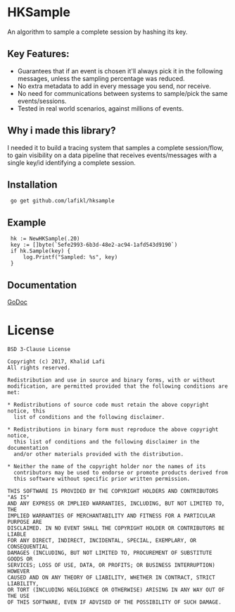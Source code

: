 # HKSample
An algorithm to sample a complete session by hashing its key.


## Key Features:

- Guarantees that if an event is chosen it'll always pick it in the following messages, unless the sampling percentage was reduced.
- No extra metadata to add in every message you send, nor receive.
- No need for communications between systems to sample/pick the same events/sessions.
- Tested in real world scenarios, against millions of events.


## Why i made this library?

I needed it to build a tracing system that samples a complete session/flow,
to gain visibility on a data pipeline that receives events/messages
with a single key/id identifying a complete session.


## Installation

     go get github.com/lafikl/hksample

## Example

     hk := NewHKSample(.20)
     key := []byte(`5efe2993-6b3d-48e2-ac94-1afd543d9190`)
     if hk.Sample(key) {
         log.Printf("Sampled: %s", key)
     }

## Documentation
[GoDoc](https://godoc.org/github.com/lafikl/hksample)


# License
```
BSD 3-Clause License

Copyright (c) 2017, Khalid Lafi
All rights reserved.

Redistribution and use in source and binary forms, with or without
modification, are permitted provided that the following conditions are met:

* Redistributions of source code must retain the above copyright notice, this
  list of conditions and the following disclaimer.

* Redistributions in binary form must reproduce the above copyright notice,
  this list of conditions and the following disclaimer in the documentation
  and/or other materials provided with the distribution.

* Neither the name of the copyright holder nor the names of its
  contributors may be used to endorse or promote products derived from
  this software without specific prior written permission.

THIS SOFTWARE IS PROVIDED BY THE COPYRIGHT HOLDERS AND CONTRIBUTORS "AS IS"
AND ANY EXPRESS OR IMPLIED WARRANTIES, INCLUDING, BUT NOT LIMITED TO, THE
IMPLIED WARRANTIES OF MERCHANTABILITY AND FITNESS FOR A PARTICULAR PURPOSE ARE
DISCLAIMED. IN NO EVENT SHALL THE COPYRIGHT HOLDER OR CONTRIBUTORS BE LIABLE
FOR ANY DIRECT, INDIRECT, INCIDENTAL, SPECIAL, EXEMPLARY, OR CONSEQUENTIAL
DAMAGES (INCLUDING, BUT NOT LIMITED TO, PROCUREMENT OF SUBSTITUTE GOODS OR
SERVICES; LOSS OF USE, DATA, OR PROFITS; OR BUSINESS INTERRUPTION) HOWEVER
CAUSED AND ON ANY THEORY OF LIABILITY, WHETHER IN CONTRACT, STRICT LIABILITY,
OR TORT (INCLUDING NEGLIGENCE OR OTHERWISE) ARISING IN ANY WAY OUT OF THE USE
OF THIS SOFTWARE, EVEN IF ADVISED OF THE POSSIBILITY OF SUCH DAMAGE.

```
